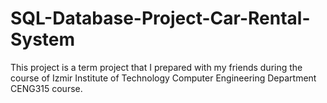 # SQL-Database-Project-Car-Rental-System
This project is a term project that I prepared with my friends during the course of Izmir Institute of Technology Computer Engineering Department CENG315 course.
